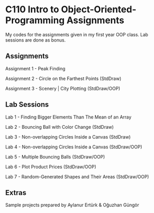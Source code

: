 # C110 Intro to Object-Oriented-Programming Assignments
My codes for the assignments given in my first year OOP class.
Lab sessions are done as bonus.

## Assignments

Assignment 1 - Peak Finding 

Assignment 2 - Circle on the Farthest Points (StdDraw)

Assignment 3 - Scenery | City Plotting (StdDraw/OOP)

## Lab Sessions

Lab 1 - Finding Bigger Elements Than The Mean of an Array

Lab 2 - Bouncing Ball with Color Change (StdDraw)

Lab 3 - Non-overlapping Circles Inside a Canvas (StdDraw)

Lab 4 - Non-overlapping Circles Inside a Canvas (StdDraw/OOP)

Lab 5 - Multiple Bouncing Balls (StdDraw/OOP)

Lab 6 - Plot Product Prices (StdDraw/OOP)   

Lab 7 - Random-Generated Shapes and Their Areas (StdDraw/OOP)

## Extras

Sample projects prepared by Aylanur Ertürk & Oğuzhan Güngör
